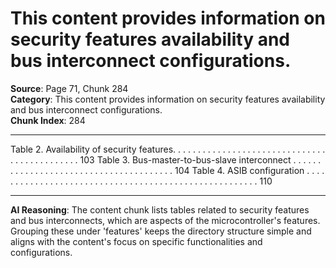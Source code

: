 # This content provides information on security features availability and bus interconnect configurations.

**Source**: Page 71, Chunk 284  
**Category**: This content provides information on security features availability and bus interconnect configurations.  
**Chunk Index**: 284

---

Table 2. Availability of security features. . . . . . . . . . . . . . . . . . . . . . . . . . . . . . . . . . . . . . . . . . . . . 103
Table 3. Bus-master-to-bus-slave interconnect . . . . . . . . . . . . . . . . . . . . . . . . . . . . . . . . . . . . . . . 104
Table 4. ASIB configuration . . . . . . . . . . . . . . . . . . . . . . . . . . . . . . . . . . . . . . . . . . . . . . . . . . . . . . 110

---

**AI Reasoning**: The content chunk lists tables related to security features and bus interconnects, which are aspects of the microcontroller's features. Grouping these under 'features' keeps the directory structure simple and aligns with the content's focus on specific functionalities and configurations.
